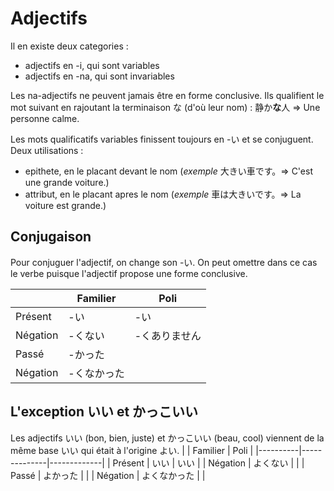 <!-- TITLE: Adjectifs -->
<!-- SUBTITLE: Conjugaison des adjectifs -->

# Adjectifs
Il en existe deux categories :
- adjectifs en -i, qui sont variables
- adjectifs en -na, qui sont invariables

Les na-adjectifs ne peuvent jamais être en forme conclusive. Ils qualifient le mot suivant en rajoutant la terminaison な (d'où leur nom) :
静か**な**人 => Une personne calme. 

Les mots qualificatifs variables finissent toujours en -い et se conjuguent.
Deux utilisations :
- epithete, en le placant devant le nom (*exemple* 大きい車です。=> C'est une grande voiture.)
- attribut, en le placant apres le nom (*exemple*  車は大きいです。=> La voiture est grande.)

## Conjugaison
Pour conjuguer l'adjectif, on change son -い.
On peut omettre dans ce cas le verbe puisque l'adjectif propose une forme conclusive.

|          | Familier   | Poli        |
|----------|------------|-------------|
| Présent  | -い         | -い          |
| Négation | -くない     | -くありません |
| Passé    | -かった     |             |
| Négation | -くなかった |             |

## L'exception いい et かっこいい
Les adjectifs いい (bon, bien, juste) et かっこいい (beau, cool) viennent de la même base いい qui était à l'origine よい.
|          | Familier     | Poli        |
|----------|--------------|-------------|
| Présent  | いい         | いい        |
| Négation | よくない     |        |
| Passé    | よかった     |             |
| Négation | よくなかった |             |